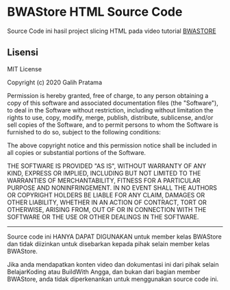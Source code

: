 # BWAStore HTML Source Code

Source Code ini hasil project slicing HTML pada video tutorial [BWASTORE](https://bit.ly/BWASTORE)

## Lisensi

MIT License

Copyright (c) 2020 Galih Pratama

Permission is hereby granted, free of charge, to any person obtaining a copy
of this software and associated documentation files (the "Software"), to deal
in the Software without restriction, including without limitation the rights
to use, copy, modify, merge, publish, distribute, sublicense, and/or sell
copies of the Software, and to permit persons to whom the Software is
furnished to do so, subject to the following conditions:

The above copyright notice and this permission notice shall be included in all
copies or substantial portions of the Software.

THE SOFTWARE IS PROVIDED "AS IS", WITHOUT WARRANTY OF ANY KIND, EXPRESS OR
IMPLIED, INCLUDING BUT NOT LIMITED TO THE WARRANTIES OF MERCHANTABILITY,
FITNESS FOR A PARTICULAR PURPOSE AND NONINFRINGEMENT. IN NO EVENT SHALL THE
AUTHORS OR COPYRIGHT HOLDERS BE LIABLE FOR ANY CLAIM, DAMAGES OR OTHER
LIABILITY, WHETHER IN AN ACTION OF CONTRACT, TORT OR OTHERWISE, ARISING FROM,
OUT OF OR IN CONNECTION WITH THE SOFTWARE OR THE USE OR OTHER DEALINGS IN THE
SOFTWARE.

<hr>

Source code ini HANYA DAPAT DIGUNAKAN untuk member kelas BWAStore dan tidak diizinkan untuk disebarkan kepada pihak selain member kelas BWAStore.

Jika anda mendapatkan konten video dan dokumentasi ini dari pihak selain BelajarKoding atau BuildWith Angga, dan bukan dari bagian member BWAStore, anda tidak diperkenankan untuk menggunakan source code ini.
